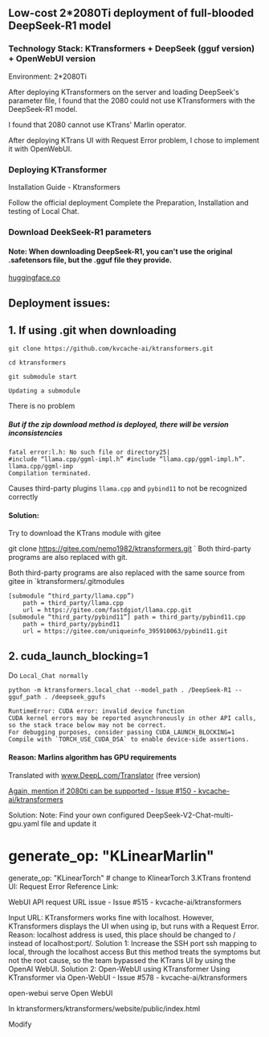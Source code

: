 ## Low-cost 2*2080Ti deployment of full-blooded DeepSeek-R1 model
### Technology Stack: KTransformers + DeepSeek (gguf version) + OpenWebUI version
Environment: 2*2080Ti

After deploying KTransformers on the server and loading DeepSeek's parameter file, I found that the 2080 could not use KTransformers with the DeepSeek-R1 model.

I found that 2080 cannot use KTrans' Marlin operator.

After deploying KTrans UI with Request Error problem, I chose to implement it with OpenWebUI.

### Deploying KTransformer
Installation Guide - Ktransformers

Follow the official deployment Complete the Preparation, Installation and testing of Local Chat.

### Download DeekSeek-R1 parameters
#### Note: When downloading DeepSeek-R1, you can't use the original .safetensors file, but the .gguf file they provide.
[huggingface.co](https://huggingface.co/unsloth/DeepSeek-R1-GGUF/tree/main/DeepSeek-R1-Q4_K_M)

## Deployment issues:

## 1. If using .git when downloading 

```
git clone https://github.com/kvcache-ai/ktransformers.git

cd ktransformers 

git submodule start 

Updating a submodule
```

There is no problem

##### But if the zip download method is deployed, there will be version inconsistencies

```
fatal error:l.h: No such file or directory25|
#include “llama.cpp/ggml-impl.h” #include “llama.cpp/ggml-impl.h”.
llama.cpp/ggml-imp
Compilation terminated.
```

Causes third-party plugins `llama.cpp` and `pybind11` to not be recognized correctly

#### Solution:

Try to download the KTrans module with gitee

git clone https://gitee.com/nemo1982/ktransformers.git ` Both third-party programs are also replaced with git.

Both third-party programs are also replaced with the same source from gitee in `ktransformers/.gitmodules

```
[submodule “third_party/llama.cpp”)
	path = third_party/llama.cpp
	url = https://gitee.com/fastdgiot/llama.cpp.git
[submodule “third_party/pybind11”] path = third_party/pybind11.cpp
	path = third_party/pybind11
	url = https://gitee.com/uniqueinfo_395910063/pybind11.git
```

## 2. cuda_launch_blocking=1

Do `Local_Chat normally`

```
python -m ktransformers.local_chat --model_path . /DeepSeek-R1 --gguf_path . /deepseek_ggufs
```

```
RuntimeError: CUDA error: invalid device function
CUDA kernel errors may be reported asynchronously in other API calls, so the stack trace below may not be correct.
For debugging purposes, consider passing CUDA_LAUNCH_BLOCKING=1
Compile with `TORCH_USE_CUDA_DSA` to enable device-side assertions.
```

#### Reason: Marlins algorithm has GPU requirements

Translated with www.DeepL.com/Translator (free version)

[Again, mention if 2080ti can be supported - Issue #150 - kvcache-ai/ktransformers](https://github.com/kvcache-ai/ktransformers/issues/150)

Solution:
Note: Find your own configured DeepSeek-V2-Chat-multi-gpu.yaml file and update it
# generate_op: "KLinearMarlin"
generate_op: "KLinearTorch" # change to KlinearTorch
3.KTrans frontend UI: Request Error
Reference Link:

WebUI API request URL issue - Issue #515 - kvcache-ai/ktransformers

Input URL: KTransformers works fine with localhost.
However, KTransformers displays the UI when using ip, but runs with a Request Error.
Reason: localhost address is used, this place should be changed to / instead of localhost:port/.
Solution 1: Increase the SSH port ssh mapping to local, through the localhost access
But this method treats the symptoms but not the root cause, so the team bypassed the KTrans UI by using the OpenAI WebUI.
Solution 2: Open-WebUI using KTransformer
Using KTransformer via Open-WebUI - Issue #578 - kvcache-ai/ktransformers

open-webui serve
Open WebUI

In ktransformers/ktransformers/website/public/index.html

Modify <script src="./config_remote.js"> into your own config file

window.configWeb = {
    window.configWeb = { apiUrl: '/v1',
    apiUrl: '/v1', port: 8080,
  };
After that you just need to configure the edit link

URL: http://ip:10002/v1 The key and ID are set at random!

